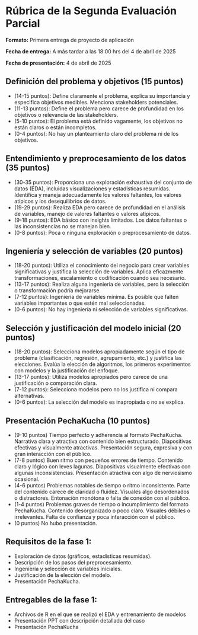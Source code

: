 # Rúbrica de la Segunda Evaluación Parcial

**Formato:** Primera entrega de proyecto de aplicación

**Fecha de entrega:** A más tardar a las 18:00 hrs del 4 de abril de 2025

**Fecha de presentación:** 4 de abril de 2025

## Definición del problema y objetivos (15 puntos)

+ (14-15 puntos): Define claramente el problema, explica su importancia y especifica objetivos medibles. Menciona stakeholders potenciales.
+ (11-13 puntos): Define el problema pero carece de profundidad en los objetivos o relevancia de las stakeholders.
+ (5-10 puntos): El problema está definido vagamente, los objetivos no están claros o están incompletos.
+ (0-4 puntos): No hay un planteamiento claro del problema ni de los objetivos.

## Entendimiento y preprocesamiento de los datos (35 puntos)

+ (30-35 puntos): Proporciona una exploración exhaustiva del conjunto de datos (EDA), incluidas visualizaciones y estadísticas resumidas. Identifica y maneja adecuadamente los valores faltantes, los valores atípicos y los desequilibrios de datos.
+ (19-29 puntos): Realiza EDA pero carece de profundidad en el análisis de variables, manejo de valores faltantes o valores atípicos.
+ (9-18 puntos): EDA básico con insights limitados. Los datos faltantes o las inconsistencias no se manejan bien.
+ (0-8 puntos): Poca o ninguna exploración o preprocesamiento de datos.

## Ingeniería y selección de variables (20 puntos)

+ (18-20 puntos): Utiliza el conocimiento del negocio para crear variables significativas y justifica la selección de variables. Aplica eficazmente transformaciones, escalamiento o codificación cuando sea necesario.
+ (13-17 puntos): Realiza alguna ingeniería de variables, pero la selección o transformación podría mejorarse.
+ (7-12 puntos): Ingeniería de variables mínima. Es posible que falten variables importantes o que estén mal seleccionadas.
+ (0-6 puntos): No hay ingeniería ni selección de variables significativas.

## Selección y justificación del modelo inicial (20 puntos)

+ (18-20 puntos): Selecciona modelos apropiadamente según el tipo de problema (clasificación, regresión, agrupamiento, etc.) y justifica las elecciones. Evalúa la elección de algoritmos, los primeros experimentos con modelos y la justificación del enfoque.
+ (13-17 puntos): Utiliza modelos apropiados pero carece de una justificación o comparación clara.
+ (7-12 puntos): Selecciona modelos pero no los justifica ni compara alternativas.
+ (0-6 puntos): La selección del modelo es inapropiada o no se explica.

## Presentación PechaKucha (10 puntos)

+ (9-10 puntos) Tiempo perfecto y adherencia al formato PechaKucha. Narrativa clara y atractiva con contenido bien estructurado. Diapositivas efectivas y visualmente atractivas. Presentación segura, expresiva y con gran interacción con el público.
+ (7-8 puntos) Buen ritmo con pequeños errores de tiempo. Contenido claro y lógico con leves lagunas. Diapositivas visualmente efectivas con algunas inconsistencias. Presentación atractiva con algo de nerviosismo ocasional.
+ (4-6 puntos) Problemas notables de tiempo o ritmo inconsistente. Parte del contenido carece de claridad o fluidez. Visuales algo desordenados o distractores. Entonación monótona o falta de conexión con el público.
+ (1-4 puntos) Problemas graves de tiempo o incumplimiento del formato PechaKucha. Contenido desorganizado o poco claro. Visuales débiles o irrelevantes. Falta de confianza y poca interacción con el público.
+ (0 puntos) No hubo presentación.


## Requisitos de la fase 1:

+ Exploración de datos (gráficos, estadísticas resumidas).
+ Descripción de los pasos del preprocesamiento.
+ Ingeniería y selección de variables iniciales.
+ Justificación de la elección del modelo.
+ Presentación PechaKucha.

## Entregables de la fase 1:

+ Archivos de R en el que se realizó el EDA y entrenamiento de modelos
+ Presentación PPT con descripción detallada del caso
+ Presentación PechaKucha
